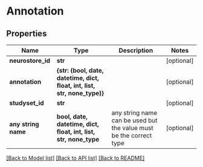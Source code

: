 # Annotation


## Properties
Name | Type | Description | Notes
------------ | ------------- | ------------- | -------------
**neurostore_id** | **str** |  | [optional] 
**annotation** | **{str: (bool, date, datetime, dict, float, int, list, str, none_type)}** |  | [optional] 
**studyset_id** | **str** |  | [optional] 
**any string name** | **bool, date, datetime, dict, float, int, list, str, none_type** | any string name can be used but the value must be the correct type | [optional]

[[Back to Model list]](../README.md#documentation-for-models) [[Back to API list]](../README.md#documentation-for-api-endpoints) [[Back to README]](../README.md)


